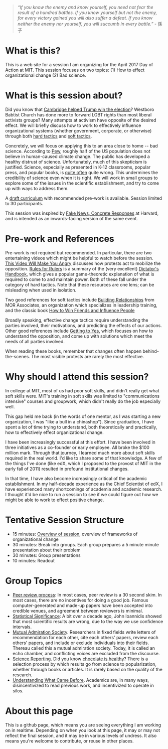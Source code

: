 > *“If you know the enemy and know yourself, you need not fear the result of a hundred battles. If you know yourself but not the enemy, for every victory gained you will also suffer a defeat. If you know neither the enemy nor yourself, you will succumb in every battle.”* - 孫子

# What is this?

This is a web site for a session I am organizing for the April 2017
Day of Action at MIT. This session focuses on two topics: (1) How to
effect organizational change (2) Bad science.

# What is this session about?

Did you know that [Cambridge helped Trump win the
election](https://www.youtube.com/watch?v=rE3j_RHkqJc)? Westboro
Babtist Church has done more to forward LGBT rights than most liberal
activists groups? Many attempts at activism have opposite of the
desired effect. We will briefly discuss how to work to effectively
influence organizational systems (whether government, corporate, or
otherwise) through both [hard
tactics](https://www.youtube.com/watch?v=rStL7niR7gs) and [soft
tactics](https://www.amazon.com/How-Win-Friends-Influence-People/dp/0671027034).

Concretely, we will focus on applying this to an area close to home --
bad science. According to
[Pew](http://www.pewinternet.org/2016/10/04/public-views-on-climate-change-and-climate-scientists/),
roughly half of the US population does not believe in human-caused
climate change. The public has developed a healthy distrust of
science. Unfortunately, much of this skepticism is justified. Science,
especially as presented in K-12 classrooms, popular press, and popular
books, is [quite
often](http://journals.plos.org/plosmedicine/article?id=10.1371/journal.pmed.0020124)
quite wrong. This undermines the credibility of science even when it
is right. We will work in small groups to explore some of the issues
in the scientific establishment, and try to come up with ways to
address them.

A [draft curriculum](http://www.sciencefallacies.org/) with
recommended pre-work is available. Session limited to 30 participants.

This session was inspired by [Fake News, Concrete
Responses](https://cyber.harvard.edu/events/2017/03/FakeNews) at
Harvard, and is intended as an inwards-facing version of the same
event.

# Pre-work and References

Pre-work is not required but recommended. In particular, there are two
entertaining videos which might be helpful to watch before the
session. [This Video Will Make You
Angry](https://www.youtube.com/watch?v=rE3j_RHkqJc) discusses how
protests act to mobilize the opposition. [Rules for
Rulers](https://www.youtube.com/watch?v=rStL7niR7gs) is a summary of
the (very excellent) [Dictator's
Handbook](https://www.amazon.com/Dictators-Handbook-Behavior-Almost-Politics/dp/1610391845),
which gives a popular game-theoretic explanation of what is required
to come to and maintain power. Both of these fall under the category
of hard tactics. Note that these resources are one lens; can be
misleading when used in isolation.

Two good references for soft tactics include [Building
Relationships](http://morassociates.com/readings/MOR_Building_Relationships_Article.pdf)
from MOR Associates, an organization which specializes in leadership
training, and the classic book [How to Win Friends and Influence
People](https://www.amazon.com/How-Win-Friends-Influence-People/dp/0671027034)

Broadly speaking, effective change tactics require understanding the
parties involved, their motivations, and predicting the effects of our
actions. Other good references include [Getting to
Yes](https://www.amazon.com/Getting-Yes-Negotiating-Agreement-Without/dp/0140157352),
which focuses on how to understand the opposition, and come up with
solutions which meet the needs of all parties involved.

When reading these books, remember that changes often happen
behind-the-scenes. The most visible protests are rarely the most
effective.

# Why should I attend this session?

In college at MIT, most of us had poor soft skills, and didn't really
get what soft skills were. MIT's training in soft skills was limited
to "communications intensive" courses and groupwork, which didn't
really do the job especially well.

This gap held me back (in the words of one mentor, as I was starting a
new organization, I was "like a bull in a chinashop"). Since
graduation, I have spent a lot of time trying to understand, both
theoretically and practically, how to effectively effect
organizational change.

I have been increasingly successful at this effort. I have been
involved in three initiatives as a co-founder or early employee. All
broke the $100 million mark. Through that journey, I learned much more
about soft skills required in the real world. I'd like to share some
of that knowledge. A few of the things I've done (like edX, which I
proposed to the provost of MIT in the early fall of 2011) resulted in
profound institutional changes. 

In that time, I have also become increasingly critical of the academic
establishment. In my half-decade experience as the Chief Scientist of
edX, I have experienced many shortcomings of academia and academic
research. I thought it'd be nice to run a session to see if we could
figure out how we might be able to work to effect positive change.

# Tentative Session Structure

* 15 minutes: [Overview of
  session](https://docs.google.com/presentation/d/1gxlJ7eoxU2NzR8LmCFrHPFu1Z1fv0n6y1t9ZVSdunlQ/edit),
  overview of frameworks of organizational change
* 30 minutes: Break into groups. Each group prepares a 5 minute minute
  presentation about their problem
* 30 minutes: Group presentations
* 10 minutes: Readout

# Group Topics

* [Peer review process](review.html): In most cases, peer review is a
  30 second skim. In most cases, there are no incentives for doing a
  good job. Famous computer-generated and made-up papers have been
  accepted into credible venues, and agreement between reviewers is
  minimal.
* [Statistical Significance](significant.html): A bit over a decade
  ago, John Ioannidis showed that most scientific results are wrong,
  due to the way we use confidence intervals.
* [Mutual Admiration Society](admiration.md). Researchers in fixed
  fields write letters of recommendation for each other, cite each
  others' papers, review each others' papers, and include or exclude
  individuals into their fields. Thereau called this a mutual
  admiration society. Today, it is called an echo chamber, and
  conflicting voices are excluded from the discourse.
* [Science Reporting](reporting.html). Did you know [chocolate is
  healthy](http://www.telegraph.co.uk/food-and-drink/healthy-eating/chocolate-10-health-reasons-you-should-eat-more-of-it/)? There is a selection process by which results go from
  science to popularization, whether through books or articles. It is
  rarely based on the quality of the research.
* [Understanding What Came Before](prior-work.html). Academics are, in
  many ways, disincentivized to read previous work, and incentivized
  to operate in silos.

# About this page

This is a github page, which means you are seeing everything I am
working on in realtime. Depending on when you look at this page, it
may or may not reflect the final session, and it may be in various
levels of undress. It also means you're welcome to contribute, or
reuse in other places. 
